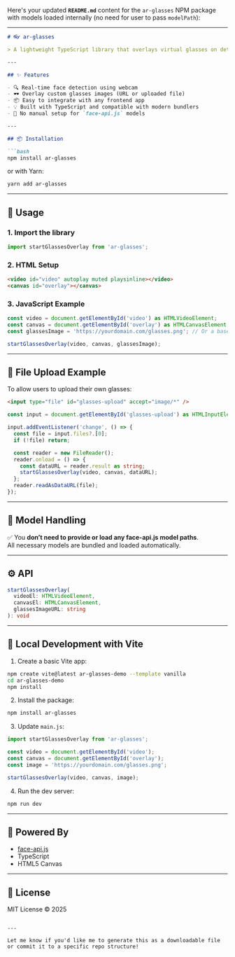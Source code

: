 Here's your updated **`README.md`** content for the `ar-glasses` NPM package with models loaded internally (no need for user to pass `modelPath`):

---

```markdown
# 👓 ar-glasses

> A lightweight TypeScript library that overlays virtual glasses on detected faces using `face-api.js` and the device's camera.

---

## ✨ Features

- 🔍 Real-time face detection using webcam
- 🕶️ Overlay custom glasses images (URL or uploaded file)
- 📦 Easy to integrate with any frontend app
- 💡 Built with TypeScript and compatible with modern bundlers
- 📁 No manual setup for `face-api.js` models

---

## 📦 Installation

```bash
npm install ar-glasses
```

or with Yarn:

```bash
yarn add ar-glasses
```

---

## 🚀 Usage

### 1. Import the library

```ts
import startGlassesOverlay from 'ar-glasses';
```

### 2. HTML Setup

```html
<video id="video" autoplay muted playsinline></video>
<canvas id="overlay"></canvas>
```

### 3. JavaScript Example

```ts
const video = document.getElementById('video') as HTMLVideoElement;
const canvas = document.getElementById('overlay') as HTMLCanvasElement;
const glassesImage = 'https://yourdomain.com/glasses.png'; // Or a base64 image string

startGlassesOverlay(video, canvas, glassesImage);
```

---

## 📁 File Upload Example

To allow users to upload their own glasses:

```html
<input type="file" id="glasses-upload" accept="image/*" />
```

```ts
const input = document.getElementById('glasses-upload') as HTMLInputElement;

input.addEventListener('change', () => {
  const file = input.files?.[0];
  if (!file) return;

  const reader = new FileReader();
  reader.onload = () => {
    const dataURL = reader.result as string;
    startGlassesOverlay(video, canvas, dataURL);
  };
  reader.readAsDataURL(file);
});
```

---

## 📂 Model Handling

✅ You **don’t need to provide or load any face-api.js model paths**.  
All necessary models are bundled and loaded automatically.

---

## ⚙️ API

```ts
startGlassesOverlay(
  videoEl: HTMLVideoElement,
  canvasEl: HTMLCanvasElement,
  glassesImageURL: string
): void
```

---

## 🧪 Local Development with Vite

1. Create a basic Vite app:

```bash
npm create vite@latest ar-glasses-demo --template vanilla
cd ar-glasses-demo
npm install
```

2. Install the package:

```bash
npm install ar-glasses
```

3. Update `main.js`:

```ts
import startGlassesOverlay from 'ar-glasses';

const video = document.getElementById('video');
const canvas = document.getElementById('overlay');
const image = 'https://yourdomain.com/glasses.png';

startGlassesOverlay(video, canvas, image);
```

4. Run the dev server:

```bash
npm run dev
```

---

## 🧠 Powered By

- [face-api.js](https://github.com/justadudewhohacks/face-api.js)
- TypeScript
- HTML5 Canvas

---

## 📜 License

MIT License © 2025
```

---

Let me know if you'd like me to generate this as a downloadable file or commit it to a specific repo structure!